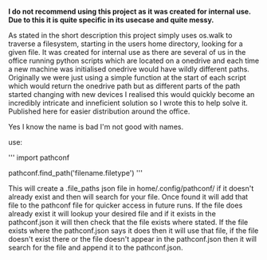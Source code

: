 **I do not recommend using this project as it was created for internal use. Due to this it is quite specific in its usecase and quite messy.**

As stated in the short description this project simply uses os.walk to traverse a filesystem, starting in the users home directory, looking for a given file.
It was created for internal use as there are several of us in the office running python scripts which are located on a onedrive and each time a new machine was initialised onedrive would have wildly different paths.
Originally we were just using a simple function at the start of each script which would return the onedrive path but as different parts of the path started changing with new devices I realised this would quickly become an incredibly intricate and inneficient solution so I wrote this to help solve it. Published here for easier distribution around the office.

Yes I know the name is bad I'm not good with names.

use:

'''
import pathconf

pathconf.find_path('filename.filetype')
'''

This will create a .file_paths json file in home/.config/pathconf/ if it doesn't already exist and then will search for your file. Once found it will add that file to the pathconf file for quicker access in future runs. 
If the file does already exist it will lookup your desired file and if it exists in the pathconf.json it will then check that the file exists where stated.
If the file exists where the pathconf.json says it does then it will use that file, if the file doesn't exist there or the file doesn't appear in the pathconf.json then it will search for the file and append it to the pathconf.json.